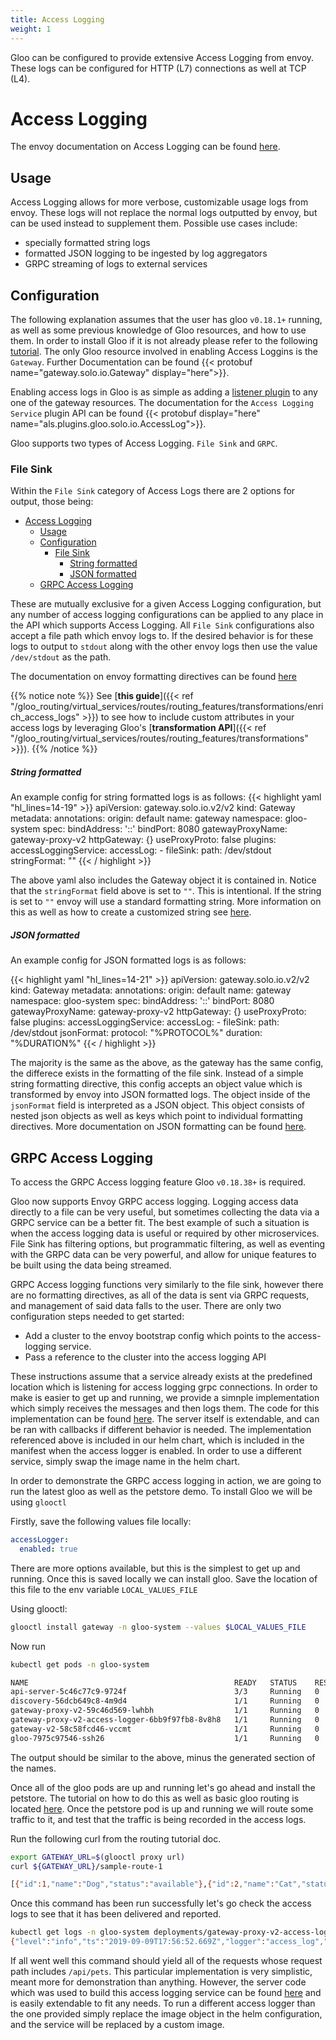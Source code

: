 ```yaml
---
title: Access Logging
weight: 1
---
```


Gloo can be configured to provide extensive Access Logging from envoy. These logs can be configured for
HTTP (L7) connections as well at TCP (L4).

# Access Logging

The envoy documentation on Access Logging can be found
[here](https://www.envoyproxy.io/docs/envoy/v1.10.0/configuration/access_log#config-access-log-default-format).

## Usage

Access Logging allows for more verbose, customizable usage logs from envoy. These logs will not replace the normal logs outputted by envoy, but can be used instead to supplement them.
Possible use cases include:

- specially formatted string logs
- formatted JSON logging to be ingested by log aggregators
- GRPC streaming of logs to external services

## Configuration

The following explanation assumes that the user has gloo `v0.18.1+` running, as well as some previous knowledge of Gloo resources, and how to use them. In order to install Gloo if it is not already please refer to the following [tutorial](../../../installation/gateway/kubernetes). The only Gloo resource involved in enabling Access Loggins is the `Gateway`. Further Documentation can be found {{< protobuf name="gateway.solo.io.Gateway" display="here">}}.

Enabling access logs in Gloo is as simple as adding a [listener plugin](../../gateway_configuration/) to any one of the gateway resources.
The documentation for the `Access Logging Service` plugin API can be found {{< protobuf display="here" name="als.plugins.gloo.solo.io.AccessLog">}}.

Gloo supports two types of Access Logging. `File Sink` and `GRPC`.

### File Sink

Within the `File Sink` category of Access Logs there are 2 options for output, those being:

- [Access Logging](#access-logging)
  - [Usage](#usage)
  - [Configuration](#configuration)
    - [File Sink](#file-sink)
        - [String formatted](#string-formatted)
        - [JSON formatted](#json-formatted)
  - [GRPC Access Logging](#grpc-access-logging)

These are mutually exclusive for a given Access Logging configuration, but any number of access logging configurations can be applied to any place in the API which supports Access Logging. All `File Sink` configurations also accept a file path which envoy logs to. If the desired behavior is for these logs to output to `stdout` along with the other envoy logs then use the value `/dev/stdout` as the path.

The documentation on envoy formatting directives can be found [here](https://www.envoyproxy.io/docs/envoy/v1.10.0/configuration/access_log#format-dictionaries)

{{% notice note %}}
See [**this guide**]({{< ref "/gloo_routing/virtual_services/routes/routing_features/transformations/enrich_access_logs" >}})
to see how to include custom attributes in your access logs by leveraging Gloo's
[**transformation API**]({{< ref "/gloo_routing/virtual_services/routes/routing_features/transformations" >}}).
{{% /notice %}}

##### String formatted

An example config for string formatted logs is as follows:
{{< highlight yaml "hl_lines=14-19" >}}
apiVersion: gateway.solo.io.v2/v2
kind: Gateway
metadata:
annotations:
origin: default
name: gateway
namespace: gloo-system
spec:
bindAddress: '::'
bindPort: 8080
gatewayProxyName: gateway-proxy-v2
httpGateway: {}
useProxyProto: false
plugins:
accessLoggingService:
accessLog: - fileSink:
path: /dev/stdout
stringFormat: ""
{{< / highlight >}}

The above yaml also includes the Gateway object it is contained in. Notice that the `stringFormat` field above is set to `""`. This is intentional. If the string is set to `""` envoy will use a standard formatting string. More information on this as well as how to create a customized string see [here](https://www.envoyproxy.io/docs/envoy/v1.10.0/configuration/access_log#default-format-string).

##### JSON formatted

An example config for JSON formatted logs is as follows:

{{< highlight yaml "hl_lines=14-21" >}}
apiVersion: gateway.solo.io.v2/v2
kind: Gateway
metadata:
annotations:
origin: default
name: gateway
namespace: gloo-system
spec:
bindAddress: '::'
bindPort: 8080
gatewayProxyName: gateway-proxy-v2
httpGateway: {}
useProxyProto: false
plugins:
accessLoggingService:
accessLog: - fileSink:
path: /dev/stdout
jsonFormat:
protocol: "%PROTOCOL%"
duration: "%DURATION%"
{{< / highlight >}}

The majority is the same as the above, as the gateway has the same config, the differece exists in the formatting of the file sink. Instead of a simple string formatting directive, this config accepts an object value which is transformed by envoy into JSON formatted logs. The object inside of the `jsonFormat` field is interpreted as a JSON object. This object consists of nested json objects as well as keys which point to individual formatting directives. More documentation on JSON formatting can be found [here](https://www.envoyproxy.io/docs/envoy/v1.10.0/configuration/access_log#format-dictionaries).

## GRPC Access Logging

To access the GRPC Access logging feature Gloo `v0.18.38+` is required.

Gloo now supports Envoy GRPC access logging. Logging access data directly to a file can be very useful, but sometimes collecting the data via a GRPC service can be a better fit.
The best example of such a situation is when the access logging data is useful or required by other microservices. File Sink has filtering options, but programmatic filtering, as well as
eventing with the GRPC data can be very powerful, and allow for unique features to be built using the data being streamed.

GRPC Access logging functions very similarly to the file sink, however there are no formatting directives, as all of the data is sent via GRPC requests, and management of said data falls to the user.
There are only two configuration steps needed to get started:

- Add a cluster to the envoy bootstrap config which points to the access-logging service.
- Pass a reference to the cluster into the access logging API

These instructions assume that a service already exists at the predefined location which is listening for access logging grpc connections. In order to make is easier to get up and running, we provide
a simnple implementation which simply receives the messages and then logs them. The code for this implementation can be found [here](https://github.com/solo-io/gloo/tree/master/projects/accesslogger/pkg/loggingservice).
The server itself is extendable, and can be ran with callbacks if different behavior is needed. The implementation referenced above is included in our helm chart, which is included in the manifest when
the access logger is enabled. In order to use a different service, simply swap the image name in the helm chart.

In order to demonstrate the GRPC access logging in action, we are going to run the latest gloo as well as the petstore demo.
To install Gloo we will be using `glooctl`

Firstly, save the following values file locally:

```yaml
accessLogger:
  enabled: true
```

There are more options available, but this is the simplest to get up and running. Once this is saved locally we can install gloo.
Save the location of this file to the env variable `LOCAL_VALUES_FILE`

Using glooctl:

```bash
glooctl install gateway -n gloo-system --values $LOCAL_VALUES_FILE
```

Now run

```bash
kubectl get pods -n gloo-system

NAME                                              READY   STATUS    RESTARTS   AGE
api-server-5c46c77c9-9724f                        3/3     Running   0          2m49s
discovery-56dcb649c8-4m9d4                        1/1     Running   0          2m49s
gateway-proxy-v2-59c46d569-lwhbh                  1/1     Running   0          2m49s
gateway-proxy-v2-access-logger-6bb9f97fb8-8v8h8   1/1     Running   0          2m49s
gateway-v2-58c58fcd46-vccmt                       1/1     Running   0          2m49s
gloo-7975c97546-ssh26                             1/1     Running   0          2m49s
```

The output should be similar to the above, minus the generated section of the names.

Once all of the gloo pods are up and running let's go ahead and install the petstore. The tutorial on how to do this as well as basic gloo routing is located [here](../../hello_world/).
Once the petstore pod is up and running we will route some traffic to it, and test that the traffic is being recorded in the access logs.

Run the following curl from the routing tutorial doc.

```bash
export GATEWAY_URL=$(glooctl proxy url)
curl ${GATEWAY_URL}/sample-route-1
```

```bash
[{"id":1,"name":"Dog","status":"available"},{"id":2,"name":"Cat","status":"pending"}]
```

Once this command has been run successfully let's go check the access logs to see that it has been delivered and reported.

```bash
kubectl get logs -n gloo-system deployments/gateway-proxy-v2-access-logger | grep /api/pets
{"level":"info","ts":"2019-09-09T17:56:52.669Z","logger":"access_log","caller":"runner/run.go:50","msg":"received http request","logger_name":"test","node_id":"gateway-proxy-v2-59c46d569-kmjhb.gloo-system","node_cluster":"gateway","node_locality":"<nil>","node_metadata":"&Struct{Fields:map[string]*Value{role: &Value{Kind:&Value_StringValue{StringValue:gloo-system~gateway-proxy-v2,},XXX_unrecognized:[],},},XXX_unrecognized:[],}","protocol_version":"HTTP11","request_path":"/api/pets","request_method":"GET","response_status":"&UInt32Value{Value:200,XXX_unrecognized:[],}"}
```

If all went well this command should yield all of the requests whose request path includes `/api/pets`. This particular implementation is very simplistic, meant more for demonstration than anything.
However, the server code which was used to build this access logging service can be found [here](https://github.com/solo-io/gloo/tree/master/projects/accesslogger/pkg/loggingservice)
and is easily extendable to fit any needs. To run a different access logger than the one provided simply replace the image object in the helm configuration, and the service will be replaced by a custom image.
